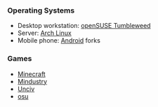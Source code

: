 <!-- markdownlint-disable MD033 -->
<!-- markdownlint-disable-next-line MD041 -->
### Operating Systems

- Desktop workstation: [openSUSE Tumbleweed](https://www.opensuse.org/)
- Server: [Arch Linux](https://archlinux.org/)
- Mobile phone: [Android](https://android.com/) forks

### Games

<div class="hlist-wrapper">

- [Minecraft](https://www.minecraft.net/)
- [Mindustry](https://github.com/Anuken/Mindustry)
- [Unciv](https://github.com/yairm210/Unciv)
- [osu](https://osu.ppy.sh/)

</div>
